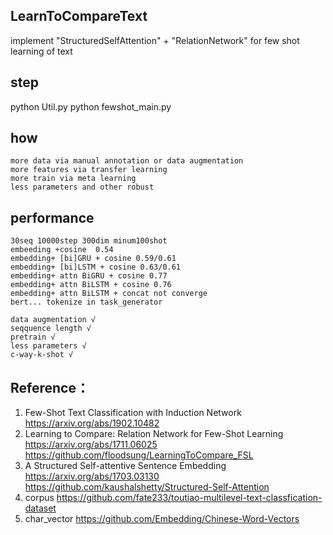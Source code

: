 ## LearnToCompareText
implement "StructuredSelfAttention" + "RelationNetwork" for few shot learning of text

## step 
python Util.py
python fewshot_main.py

## how
    more data via manual annotation or data augmentation
    more features via transfer learning
    more train via meta learning
    less parameters and other robust

## performance
    30seq 10000step 300dim minum100shot
    embeeding +cosine  0.54   
    embedding+ [bi]GRU + cosine 0.59/0.61
    embedding+ [bi]LSTM + cosine 0.63/0.61
    embedding+ attn BiGRU + cosine 0.77
    embedding+ attn BiLSTM + cosine 0.76
    embedding+ attn BiLSTM + concat not converge
    bert... tokenize in task_generator

    data augmentation √
    seqquence length √
    pretrain √
    less parameters √
    c-way-k-shot √

## Reference：
1. Few-Shot Text Classification with Induction Network https://arxiv.org/abs/1902.10482    
2. Learning to Compare: Relation Network for Few-Shot Learning https://arxiv.org/abs/1711.06025 https://github.com/floodsung/LearningToCompare_FSL
3. A Structured Self-attentive Sentence Embedding  https://arxiv.org/abs/1703.03130 https://github.com/kaushalshetty/Structured-Self-Attention     
4. corpus  https://github.com/fate233/toutiao-multilevel-text-classfication-dataset
5. char_vector https://github.com/Embedding/Chinese-Word-Vectors
